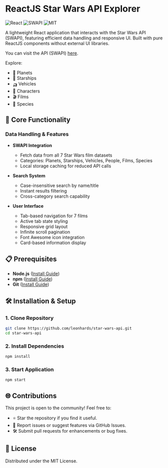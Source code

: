# ReactJS Star Wars API Explorer

![React](https://img.shields.io/badge/React-18.2-blue?logo=react)
![SWAPI](https://img.shields.io/badge/Data-SWAPI-orange)
![MIT](https://img.shields.io/badge/License-MIT-green)

A lightweight React application that interacts with the Star Wars API (SWAPI), featuring efficient data handling and responsive UI. Built with pure ReactJS components without external UI libraries.

You can visit the API (SWAPI) [here](https://www.swapi.co).

Explore:

- 🌌 Planets
- 🚀 Starships
- 🛺 Vehicles 
- 👥 Characters
- 🎬 Films
- 🧬 Species

## 🚀 Core Functionality

### Data Handling & Features

- **SWAPI Integration**
  - Fetch data from all 7 Star Wars film datasets
  - Categories: Planets, Starships, Vehicles, People, Films, Species
  - Local storage caching for reduced API calls

- **Search System**
  - Case-insensitive search by name/title
  - Instant results filtering
  - Cross-category search capability

- **User Interface**
  - Tab-based navigation for 7 films
  - Active tab state styling
  - Responsive grid layout
  - Infinite scroll pagination
  - Font Awesome icon integration
  - Card-based information display

## 📋 Prerequisites

- **Node.js** (<a href="https://nodejs.org/">Install Guide</a>)
- **npm** (<a href="https://www.npmjs.com/get-npm">Install Guide</a>)
- **Git** (<a href="https://git-scm.com/">Install Guide</a>)

## 🛠️ Installation & Setup

### 1. Clone Repository

```bash
git clone https://github.com/leonhards/star-wars-api.git
cd star-wars-api
```

### 2. Install Dependencies

```sh
npm install
```

### 3. Start Application

```sh
npm start
```

## 🌐 Contributions

This project is open to the community! Feel free to:

- ⭐ Star the repository if you find it useful.
- 🐛 Report issues or suggest features via GitHub Issues.
- 🛠️ Submit pull requests for enhancements or bug fixes.

## 📜 License

Distributed under the MIT License.
